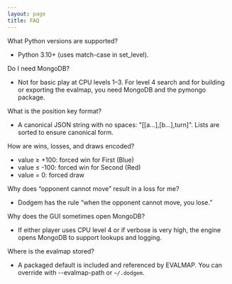 ```yaml
---
layout: page
title: FAQ
---
```


What Python versions are supported?
- Python 3.10+ (uses match-case in set_level).

Do I need MongoDB?
- Not for basic play at CPU levels 1–3. For level 4 search and for building or exporting the evalmap, you need MongoDB and the pymongo package.

What is the position key format?
- A canonical JSON string with no spaces: "[[a...],[b...],turn]". Lists are sorted to ensure canonical form.

How are wins, losses, and draws encoded?
- value ≥ +100: forced win for First (Blue)
- value ≤ -100: forced win for Second (Red)
- value = 0: forced draw

Why does “opponent cannot move” result in a loss for me?
- Dodgem has the rule “when the opponent cannot move, you lose.”

Why does the GUI sometimes open MongoDB?
- If either player uses CPU level 4 or if verbose is very high, the engine opens MongoDB to support lookups and logging.

Where is the evalmap stored?
- A packaged default is included and referenced by EVALMAP. You can override with --evalmap-path or `~/.dodgem`.
